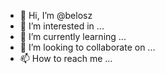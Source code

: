 - 👋 Hi, I’m @belosz
- 👀 I’m interested in ...
- 🌱 I’m currently learning ...
- 💞️ I’m looking to collaborate on ...
- 📫 How to reach me ...

<!---
belosz/belosz is a ✨ special ✨ repository because its `README.md` (this file) appears on your GitHub profile.
You can click the Preview link to take a look at your changes.
--->
